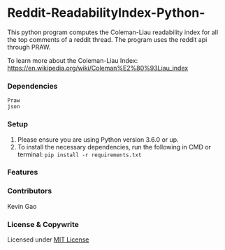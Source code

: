 # Reddit-ReadabilityIndex-Python-

This python program computes the Coleman-Liau readability index for all the top comments of a reddit thread. 
The program uses the reddit api through PRAW. 

To learn more about the Coleman-Liau Index:
https://en.wikipedia.org/wiki/Coleman%E2%80%93Liau_index

### Dependencies 
```
Praw
json

```
### Setup
1. Please ensure you are using Python version 3.6.0 or up.
2. To install the necessary dependencies, run the following in CMD or terminal: ```pip install -r requirements.txt ```
 

### Features

### Contributors

Kevin Gao

### License & Copywrite

Licensed under [MIT License](LICENSE)
